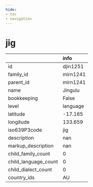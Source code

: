 ```yaml
---
hide:
- toc
- navigation
---
```

# jig
|                      | info     |
|:---------------------|:---------|
| id                   | djin1251 |
| family_id            | mirn1241 |
| parent_id            | mirn1241 |
| name                 | Jingulu  |
| bookkeeping          | False    |
| level                | language |
| latitude             | -17.165  |
| longitude            | 133.659  |
| iso639P3code         | jig      |
| description          | nan      |
| markup_description   | nan      |
| child_family_count   | 0        |
| child_language_count | 0        |
| child_dialect_count  | 0        |
| country_ids          | AU       |